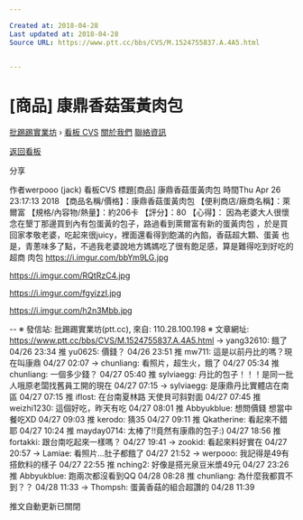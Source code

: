 ```yaml
---

Created at: 2018-04-28
Last updated at: 2018-04-28
Source URL: https://www.ptt.cc/bbs/CVS/M.1524755837.A.4A5.html


---
```


# [商品] 康鼎香菇蛋黃肉包


[批踢踢實業坊](https://www.ptt.cc/bbs/) › [看板 CVS](https://www.ptt.cc/bbs/CVS/index.html) [關於我們](https://www.ptt.cc/about.html) [聯絡資訊](https://www.ptt.cc/contact.html)

[返回看板](https://www.ptt.cc/bbs/CVS/index.html)

分享

作者werpooo (jack)
看板CVS
標題\[商品\] 康鼎香菇蛋黃肉包
時間Thu Apr 26 23:17:13 2018
【商品名稱/價格】：康鼎香菇蛋黃肉包 【便利商店/廠商名稱】：萊爾富 【規格/內容物/熱量】：約206卡 【評分】：80 【心得】： 因為老婆大人很懷念在墾丁那邊買到內有包蛋黃的包子，路過看到萊爾富有新的蛋黃肉包 ，於是買回家孝敬老婆，吃起來很juicy，裡面還看得到飽滿的內餡，香菇超大顆、蛋黃 也是，青蔥味多了點，不過我老婆說地方媽媽吃了很有飽足感，算是難得吃到好吃的超商 肉包 <https://i.imgur.com/bbYm9LG.jpg>

<https://i.imgur.com/RQtRzC4.jpg>

<https://i.imgur.com/fgyizzI.jpg>

<https://i.imgur.com/h2n3Mbb.jpg>

\-- ※ 發信站: 批踢踢實業坊(ptt.cc), 來自: 110.28.100.198 ※ 文章網址: <https://www.ptt.cc/bbs/CVS/M.1524755837.A.4A5.html>
→ yang32610: 餓了 04/26 23:34
推 yu0625: 價錢？ 04/26 23:51
推 mw711: 這是以前丹比的嗎？現在叫康鼎 04/27 02:07
→ chunliang: 看照片，超生火，餓了 04/27 05:34
推 chunliang: 一個多少錢？ 04/27 05:40
推 sylviaegg: 丹比的包子！！！是同一批人哦原老闆找舊員工開的現在 04/27 07:15
→ sylviaegg: 是康鼎丹比實體店在南區 04/27 07:15
推 iflost: 在台南夏林路 天使貝可斜對面 04/27 07:45
推 weizhi1230: 這個好吃，昨天有吃 04/27 08:01
推 Abbyukblue: 想問價錢 想當中餐吃XD 04/27 09:03
推 kerodo: 猜35 04/27 09:11
推 Qkatherine: 看起來不錯耶 04/27 10:24
推 mayday0714: 太棒了!!竟然有康鼎的包子:) 04/27 18:56
推 fortakki: 跟台南吃起來一樣嗎？ 04/27 19:41
→ zookid: 看起來料好實在 04/27 20:57
→ Lamiae: 看照片...肚子都餓了 04/27 21:52
→ werpooo: 我記得是49有搭飲料的樣子 04/27 22:55
推 nching2: 好像是搭光泉豆米漿49元 04/27 23:26
推 Abbyukblue: 跑兩次都沒看到QQ 04/28 08:28
推 chunliang: 為什麼我都買不到？？ 04/28 11:33
→ Thompsh: 蛋黃香菇的組合超讚的 04/28 11:39

推文自動更新已關閉

